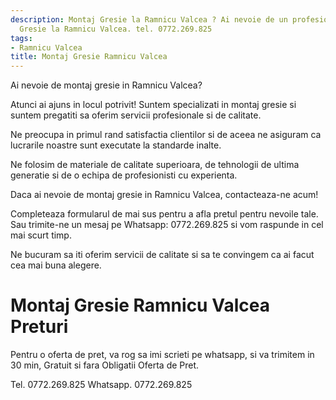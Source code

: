 ```yaml
---
description: Montaj Gresie la Ramnicu Valcea ? Ai nevoie de un profesionist in Montaj
  Gresie la Ramnicu Valcea. tel. 0772.269.825
tags:
- Ramnicu Valcea
title: Montaj Gresie Ramnicu Valcea
---
```



Ai nevoie de montaj gresie in Ramnicu Valcea? 

Atunci ai ajuns in locul potrivit! Suntem specializati in montaj gresie si suntem pregatiti sa oferim servicii profesionale si de calitate. 

Ne preocupa in primul rand satisfactia clientilor si de aceea ne asiguram ca lucrarile noastre sunt executate la standarde inalte. 

Ne folosim de materiale de calitate superioara, de tehnologii de ultima generatie si de o echipa de profesionisti cu experienta. 

Daca ai nevoie de montaj gresie in Ramnicu Valcea, contacteaza-ne acum! 

Completeaza formularul de mai sus pentru a afla pretul pentru nevoile tale. Sau trimite-ne un mesaj pe Whatsapp: 0772.269.825 si vom raspunde in cel mai scurt timp. 

Ne bucuram sa iti oferim servicii de calitate si sa te convingem ca ai facut cea mai buna alegere. 

# Montaj Gresie Ramnicu Valcea Preturi
Pentru o oferta de pret, va rog sa imi scrieti pe whatsapp, si va trimitem in 30 min, Gratuit si fara Obligatii Oferta de Pret.

Tel. 0772.269.825
Whatsapp. 0772.269.825